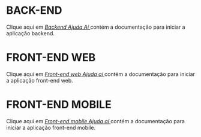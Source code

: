 # BACK-END

Clique aqui em _<a href="./src/web-api"> Backend Ajuda Aí </a>_ contém a documentação para iniciar a aplicação backend.

# FRONT-END WEB

Clique aqui em _<a href="./src/front-end-web"> Front-end web Ajuda aí </a>_ contém a documentação para iniciar a aplicação front-end web.

# FRONT-END MOBILE

Clique aqui em _<a href="./src/ajuda-ai-mobile"> Front-end mobile Ajuda aí </a>_ contém a documentação para iniciar a aplicação front-end mobile.
